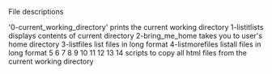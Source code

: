 File descriptions

'0-current_working_directory' prints the current working directory
1-listitlists displays contents of current directory
2-bring_me_home takes you to user's home directory
3-listfiles list files in long format
4-listmorefiles listall files in long format
5
6
7
8
9
10
11
12
13
14 scripts to copy all html files from the current working directory 
